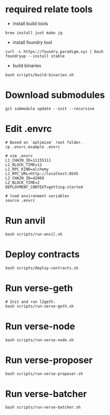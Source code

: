 # required relate tools

* install build tools

```shell
brew install just make jq
```

* install foundry tool

```shell
curl -L https://foundry.paradigm.xyz | bash
foundryup --install stable
```

* build binaries

```shell
bash scripts/build-binaries.sh
```

# Download submodules

```shell
git submodule update --init --recursive
```

# Edit .envrc

```shell
# Based on `optimism` root folder.
cp .envrc.example .envrc

# vim .envrc
L1_CHAIN_ID=11155111
L1_BLOCK_TIME=12
L1_RPC_KIND=alchemy
L1_RPC_URL=http://localhost:8545
L2_CHAIN_ID=42069
L2_BLOCK_TIME=2
DEPLOYMENT_CONTEXT=getting-started

# load environment variables
source .envrc
```

# Run anvil

```shell
bash scripts/run-anvil.sh
```

# Deploy contracts

```shell
bash scripts/deploy-contracts.sh
```

# Run verse-geth

```shell
# Init and run l2geth.
bash scripts/run-verse-geth.sh
```

# Run verse-node

```shell
bash scripts/run-verse-node.sh
```

# Run verse-proposer

```shell
bash scripts/run-verse-proposer.sh
```

# Run verse-batcher

```shell
bash scripts/run-verse-batcher.sh
```